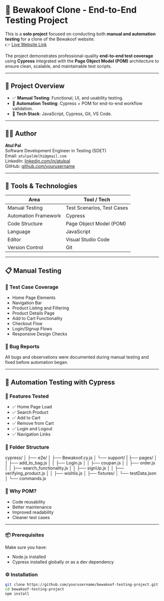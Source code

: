 # 🧪 Bewakoof Clone - End-to-End Testing Project

This is a **solo project** focused on conducting both **manual and automation testing** for a clone of the Bewakoof website:  
👉 [Live Website Link](https://bewakoooff.netlify.app/html/index.html)

The project demonstrates professional-quality **end-to-end test coverage** using **Cypress** integrated with the **Page Object Model (POM)** architecture to ensure clean, scalable, and maintainable test scripts.

---

## 📌 Project Overview

- ✅ **Manual Testing**: Functional, UI, and usability testing.
- 🤖 **Automation Testing**: Cypress + POM for end-to-end workflow validation.
- 📁 **Tech Stack**: JavaScript, Cypress, Git, VS Code.

---

## 👨‍💻 Author

**Atul Pal**  
Software Development Engineer in Testing (SDET)  
Email: `atulpaldelhi@gmail.com`  
LinkedIn: [linkedin.com/in/atulpal](https://www.linkedin.com/in/atul-pal-451b13251/)  
GitHub: [github.com/yourusername](https://github.com/palatul16)

---

## 🧰 Tools & Technologies

| Area                  | Tool / Tech             |
|-----------------------|-------------------------|
| Manual Testing        | Test Scenarios, Test Cases |
| Automation Framework  | Cypress                 |
| Code Structure        | Page Object Model (POM) |
| Language              | JavaScript              |
| Editor                | Visual Studio Code      |
| Version Control       | Git                     |

---

## 📋 Manual Testing

### 🔹 Test Case Coverage
- Home Page Elements
- Navigation Bar
- Product Listing and Filtering
- Product Details Page
- Add to Cart Functionality
- Checkout Flow
- Login/Signup Flows
- Responsive Design Checks

### 🔹 Bug Reports
All bugs and observations were documented during manual testing and fixed before automation began.

---

## 🤖 Automation Testing with Cypress

### 🔹 Features Tested
- ✅ Home Page Load
- ✅ Search Product
- ✅ Add to Cart
- ✅ Remove from Cart
- ✅ Login and Logout
- ✅ Navigation Links

### 🔹 Folder Structure
cypress/
│
├── e2e/
│ ├── Bewakoof.cy.js
│
└── support/
| ├── pages/
│ │ ├── add_to_bag.js
│ │ ├── Login.js
│ │ ├── coupan.js
│ │ ├── order.js
│ │ ├── search_functionality.js
│ │ ├── signUp.js
│ │ ├── verifying_product.js
│ │ ├── wishlis.js
│
├── fixtures/
│ └── testData.json
│
└── commands.js

### 🔹 Why POM?
- Code reusability
- Better maintenance
- Improved readability
- Cleaner test cases

---

### 📦 Prerequisites

Make sure you have:
- Node.js installed
- Cypress installed globally or as a dev dependency

### ⚙️ Installation

```bash
git clone https://github.com/yourusername/bewakoof-testing-project.git
cd bewakoof-testing-project
npm install

